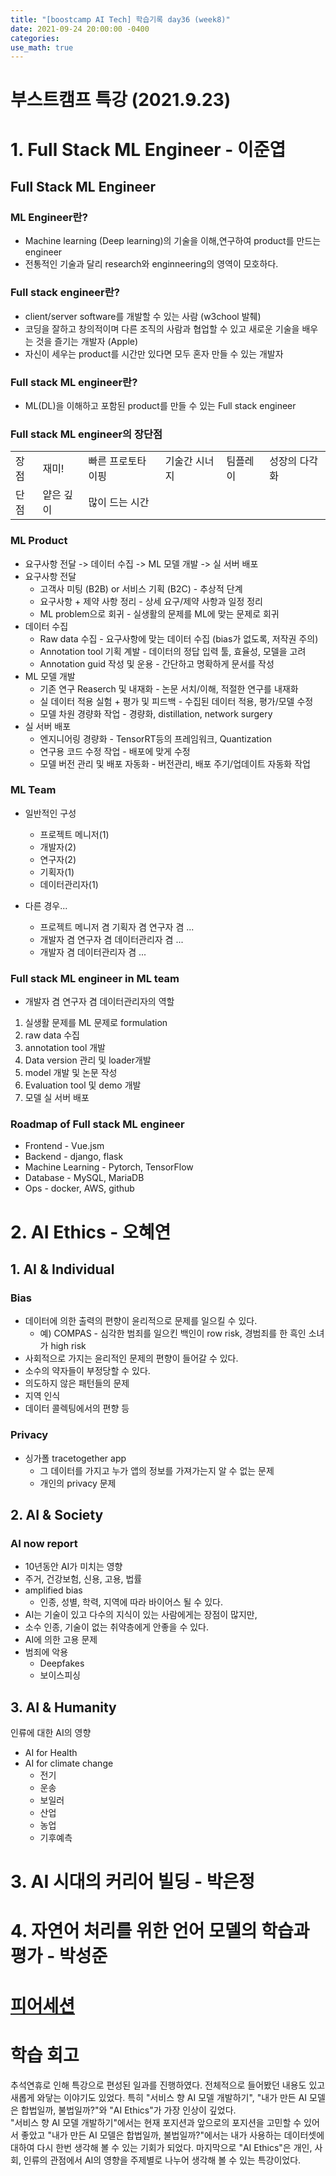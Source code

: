 ```yaml
---
title: "[boostcamp AI Tech] 학습기록 day36 (week8)"
date: 2021-09-24 20:00:00 -0400
categories:
use_math: true
---
```

# 부스트캠프 특강 (2021.9.23)
# 1. Full Stack ML Engineer - 이준엽
## Full Stack ML Engineer
### ML Engineer란?
* Machine learning (Deep learning)의 기술을 이해,연구하여 product를 만드는 engineer
* 전통적인 기술과 달리 research와 enginneering의 영역이 모호하다.

### Full stack engineer란?
* client/server software를 개발할 수 있는 사람 (w3chool 발췌)
* 코딩을 잘하고 창의적이며 다른 조직의 사람과 협업할 수 있고 새로운 기술을 배우는 것을 즐기는 개발자 (Apple)
* 자신이 세우는 product를 시간만 있다면 모두 혼자 만들 수 있는 개발자

### Full stack ML engineer란?
* ML(DL)을 이해하고 포함된 product를 만들 수 있는 Full stack engineer

### Full stack ML engineer의 장단점

| | | | | | |
|------|-------|-----------------|--------------|---------|--------------|
| 장점 | 재미! | 빠른 프로토타이핑 | 기술간 시너지 | 팀플레이 | 성장의 다각화 |
| 단점 | 얕은 깊이 | 많이 드는 시간 |  | |  |

### ML Product
* 요구사항 전달 -> 데이터 수집 -> ML 모델 개발 -> 실 서버 배포
* 요구사항 전달
    * 고객사 미팅 (B2B) or 서비스 기획 (B2C) - 추상적 단계
    * 요구사항 + 제약 사항 정리 - 상세 요구/제약 사항과 일정 정리
    * ML problem으로 회귀 - 실생활의 문제를 ML에 맞는 문제로 회귀
* 데이터 수집
    * Raw data 수집 - 요구사항에 맞는 데이터 수집 (bias가 없도록, 저작권 주의)
    * Annotation tool 기획 계발 - 데이터의 정답 입력 툴, 효율성, 모델을 고려
    * Annotation guid 작성 및 운용 - 간단하고 명확하게 문서를 작성
* ML 모델 개발
    * 기존 연구 Reaserch 및 내재화 - 논문 서치/이해, 적절한 연구를 내재화
    * 실 데이터 적용 실험 + 평가 및 피드백 - 수집된 데이터 적용, 평가/모델 수정
    * 모델 차원 경량화 작업 - 경량화, distillation, network surgery
* 실 서버 배포
    * 엔지니어링 경량화 - TensorRT등의 프레임워크, Quantization
    * 연구용 코드 수정 작업 - 배포에 맞게 수정
    * 모델 버전 관리 및 배포 자동화 - 버전관리, 배포 주기/업데이트 자동화 작업

### ML Team
* 일반적인 구성
    * 프로젝트 메니저(1)
    * 개발자(2)
    * 연구자(2)
    * 기획자(1)
    * 데이터관리자(1)

* 다른 경우...
    * 프로젝트 메니저 겸 기획자 겸 연구자 겸 ...
    * 개발자 겸 연구자 겸 데이터관리자 겸 ...
    * 개발자 겸 데이터관리자 겸 ...

### Full stack ML engineer in ML team
* 개발자 겸 연구자 겸 데이터관리자의 역할
1. 실생활 문제를 ML 문제로 formulation
2. raw data 수집
3. annotation tool 개발
4. Data version 관리 및 loader개발
5. model 개발 및 논문 작성
6. Evaluation tool 및 demo 개발
7. 모델 실 서버 배포

### Roadmap of Full stack ML engineer
* Frontend - Vue.jsm 
* Backend - django, flask
* Machine Learning - Pytorch, TensorFlow
* Database - MySQL, MariaDB
* Ops - docker, AWS, github

# 2. AI Ethics - 오혜연
## 1. AI & Individual
### Bias
* 데이터에 의한 출력의 편향이 윤리적으로 문제를 일으킬 수 있다.
    * 예) COMPAS - 심각한 범죄를 일으킨 백인이 row risk, 경범죄를 한 흑인 소녀가 high risk
* 사회적으로 가지는 윤리적인 문제의 편향이 들어갈 수 있다.
* 소수의 약자들이 부정당할 수 있다.
* 의도하지 않은 패턴들의 문제
* 지역 인식
* 데이터 콜렉팅에서의 편향 등
### Privacy
* 싱가폴 tracetogether app
    * 그 데이터를 가지고 누가 앱의 정보를 가져가는지 알 수 없는 문제
    * 개인의 privacy 문제

## 2. AI & Society
### AI now report
* 10년동안 AI가 미치는 영향
* 주거, 건강보험, 신용, 고용, 법률
* amplified bias
    * 인종, 성별, 학력, 지역에 따라 바이어스 될 수 있다.
* AI는 기술이 있고 다수의 지식이 있는 사람에게는 장점이 많지만, 
* 소수 인종, 기술이 없는 취약층에게 안좋을 수 있다.
* AI에 의한 고용 문제
* 범죄에 악용
    * Deepfakes
    * 보이스피싱

## 3. AI & Humanity
인류에 대한 AI의 영향
* AI for Health
* AI for climate change
    * 전기
    * 운송
    * 보일러
    * 산업
    * 농업
    * 기후예측

# 3. AI 시대의 커리어 빌딩 - 박은정

# 4. 자연어 처리를 위한 언어 모델의 학습과 평가 - 박성준

# [피어세션](https://www.notion.so/20210924-85a69638f6924f31a9d7937508c93c9a)

# 학습 회고
추석연휴로 인해 특강으로 편성된 일과를 진행하였다. 전체적으로 들어봤던 내용도 있고 새롭게 와닿는 이야기도 있었다. 특히 "서비스 향 AI 모델 개발하기", "내가 만든 AI 모델은 합법일까, 불법일까?"와 "AI Ethics"가 가장 인상이 깊었다.  
"서비스 향 AI 모델 개발하기"에서는 현재 포지션과 앞으로의 포지션을 고민할 수 있어서 좋았고 "내가 만든 AI 모델은 합법일까, 불법일까?"에서는 내가 사용하는 데이터셋에 대하여 다시 한번 생각해 볼 수 있는 기회가 되었다. 마지막으로 "AI Ethics"은 개인, 사회, 인류의 관점에서 AI의 영향을 주제별로 나누어 생각해 볼 수 있는 특강이었다. 
